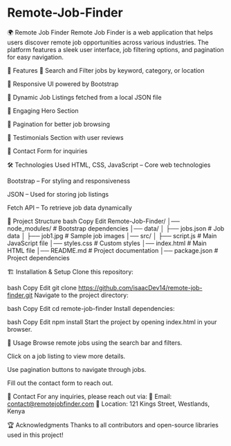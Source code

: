 # Remote-Job-Finder
🌍 Remote Job Finder
Remote Job Finder is a web application that helps users discover remote job opportunities across various industries. The platform features a sleek user interface, job filtering options, and pagination for easy navigation.

🚀 Features
🔎 Search and Filter jobs by keyword, category, or location

🎨 Responsive UI powered by Bootstrap

📄 Dynamic Job Listings fetched from a local JSON file

🎥 Engaging Hero Section

📅 Pagination for better job browsing

💬 Testimonials Section with user reviews

📧 Contact Form for inquiries


🛠️ Technologies Used
HTML, CSS,  JavaScript – Core web technologies

Bootstrap – For styling and responsiveness

JSON – Used for storing job listings

Fetch API – To retrieve job data dynamically

📂 Project Structure
bash
Copy
Edit
Remote-Job-Finder/
│── node_modules/          # Bootstrap dependencies
│── data/
│   ├── jobs.json          # Job data
│   ├── job1.jpg           # Sample job images
│── src/
│   ├── script.js          # Main JavaScript file
│── styles.css             # Custom styles
│── index.html             # Main HTML file
│── README.md              # Project documentation
│── package.json           # Project dependencies

🏗️ Installation & Setup
Clone this repository:

bash
Copy
Edit
git clone https://github.com/isaacDev14/remote-job-finder.git
Navigate to the project directory:

bash
Copy
Edit
cd remote-job-finder
Install dependencies:

bash
Copy
Edit
npm install
Start the project by opening index.html in your browser.

📜 Usage
Browse remote jobs using the search bar and filters.

Click on a job listing to view more details.

Use pagination buttons to navigate through jobs.

Fill out the contact form to reach out.

📧 Contact
For any inquiries, please reach out via:
📩 Email: contact@remotejobfinder.com
📍 Location: 121 Kings Street, Westlands, Kenya

🏆 Acknowledgments
Thanks to all contributors and open-source libraries used in this project!
